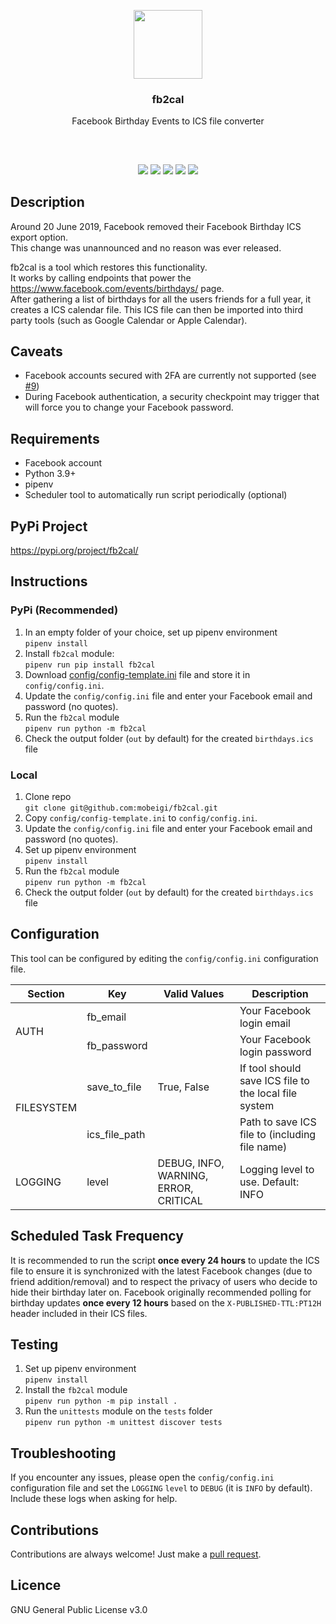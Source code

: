 <p align="center">
<img src="https://i.imgur.com/ToHPLjD.png" height="110px" width="auto"/>
<br/>
<h3 align="center">fb2cal</h3>
<p align="center">Facebook Birthday Events to ICS file converter</p>
<h2></h2>
</p>
<br />

<p align="center">
<a href="../../releases"><img src="https://img.shields.io/github/release/mobeigi/fb2cal.svg?style=flat-square" /></a>
<a href="../../actions"><img src="https://img.shields.io/github/actions/workflow/status/mobeigi/fb2cal/test-fb2cal.yml?style=flat-square" /></a>
<a href="../../issues"><img src="https://img.shields.io/github/issues/mobeigi/fb2cal.svg?style=flat-square" /></a>
<a href="../../pulls"><img src="https://img.shields.io/github/issues-pr/mobeigi/fb2cal.svg?style=flat-square" /></a> 
<a href="LICENSE.md"><img src="https://img.shields.io/github/license/mobeigi/fb2cal.svg?style=flat-square" /></a>
</p>

## Description
Around 20 June 2019, Facebook removed their Facebook Birthday ICS export option.  
This change was unannounced and no reason was ever released.  

fb2cal is a tool which restores this functionality.  
It works by calling endpoints that power the https://www.facebook.com/events/birthdays/ page.  
After gathering a list of birthdays for all the users friends for a full year, it creates a ICS calendar file. This ICS file can then be imported into third party tools (such as Google Calendar or Apple Calendar).

## Caveats
* Facebook accounts secured with 2FA are currently not supported (see [#9](../../issues/9))
* During Facebook authentication, a security checkpoint may trigger that will force you to change your Facebook password.

## Requirements
* Facebook account
* Python 3.9+
* pipenv
* Scheduler tool to automatically run script periodically (optional)

## PyPi Project
https://pypi.org/project/fb2cal/

## Instructions

### PyPi (Recommended)
1. In an empty folder of your choice, set up pipenv environment  
`pipenv install`
2. Install `fb2cal` module:  
`pipenv run pip install fb2cal`
3. Download [config/config-template.ini](https://raw.githubusercontent.com/mobeigi/fb2cal/master/config/config-template.ini) file and store it in `config/config.ini`.
4. Update the `config/config.ini` file and enter your Facebook email and password (no quotes).
5. Run the `fb2cal` module  
`pipenv run python -m fb2cal`
6. Check the output folder (`out` by default) for the created `birthdays.ics` file

### Local
1. Clone repo  
`git clone git@github.com:mobeigi/fb2cal.git`
2. Copy `config/config-template.ini` to `config/config.ini`.
3. Update the `config/config.ini` file and enter your Facebook email and password (no quotes).
4. Set up pipenv environment  
`pipenv install`
5. Run the `fb2cal` module  
`pipenv run python -m fb2cal`
6. Check the output folder (`out` by default) for the created `birthdays.ics` file

## Configuration
This tool can be configured by editing the `config/config.ini` configuration file.

<table> <thead> <tr> <th>Section</th> <th>Key</th> <th>Valid Values</th> <th>Description</th> </tr></thead> <tbody> <tr> <td rowspan=2>AUTH</td><td>fb_email</td><td></td><td>Your Facebook login email</td></tr><tr> <td>fb_password</td><td></td><td>Your Facebook login password</td></tr><tr> <td rowspan=2>FILESYSTEM</td><td>save_to_file</td><td>True, False</td><td>If tool should save ICS file to the local file system</td></tr><tr> <td>ics_file_path</td><td></td><td>Path to save ICS file to (including file name)</td></tr><tr> <td>LOGGING</td><td>level</td><td>DEBUG, INFO, WARNING, ERROR, CRITICAL</td><td>Logging level to use. Default: INFO</td></tr></tbody></table>

## Scheduled Task Frequency
It is recommended to run the script **once every 24 hours** to update the ICS file to ensure it is synchronized with the latest Facebook changes (due to friend addition/removal) and to respect the privacy of users who decide to hide their birthday later on. Facebook originally recommended polling for birthday updates **once every 12 hours** based on the `X-PUBLISHED-TTL:PT12H` header included in their ICS files.

## Testing
1. Set up pipenv environment  
`pipenv install`
2. Install the `fb2cal` module  
`pipenv run python -m pip install .`
3. Run the `unittests` module on the `tests` folder  
`pipenv run python -m unittest discover tests`

## Troubleshooting
If you encounter any issues, please open the `config/config.ini` configuration file and set the `LOGGING` `level` to `DEBUG` (it is `INFO` by default). Include these logs when asking for help.

## Contributions
Contributions are always welcome!
Just make a [pull request](../../pulls).

## Licence
GNU General Public License v3.0
